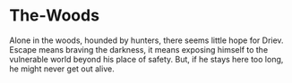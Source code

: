 # The-Woods
Alone in the woods, hounded by hunters, there seems little hope for Driev. Escape means braving the darkness, it means exposing himself to the vulnerable world beyond his place of safety. But, if he stays here too long, he might never get out alive. 
